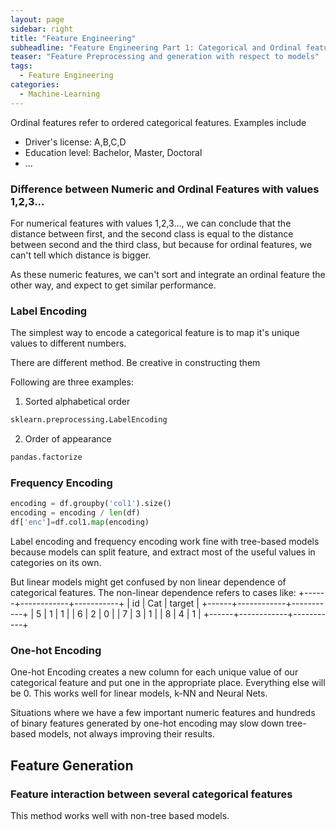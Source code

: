 ```yaml
---
layout: page
sidebar: right
title: "Feature Engineering"
subheadline: "Feature Engineering Part 1: Categorical and Ordinal features"
teaser: "Feature Preprocessing and generation with respect to models"
tags:
  - Feature Engineering
categories:
  - Machine-Learning
---
```


Ordinal features refer to ordered categorical features. Examples include 
* Driver's license: A,B,C,D
* Education level: Bachelor, Master, Doctoral
* ...

### Difference between Numeric and Ordinal Features with values 1,2,3...

For numerical features with values 1,2,3..., we can conclude that the distance between first, and the second class is equal to the distance between second and the third class, but because for ordinal features, we can't tell which distance is bigger. 

As these numeric features, we can't sort and integrate an ordinal feature the other way, and expect to get similar performance. 

### Label Encoding

The simplest way to encode a categorical feature is to map it's unique values to different numbers. 

There are different method. Be creative in constructing them

Following are three examples:

1. Sorted alphabetical order
```python
sklearn.preprocessing.LabelEncoding
```
2. Order of appearance
```python
pandas.factorize
```

### Frequency Encoding

```python
encoding = df.groupby('col1').size()
encoding = encoding / len(df)
df['enc']=df.col1.map(encoding)
```

Label encoding and frequency encoding work fine with tree-based models because models can split feature, and extract most of the useful values in categories on its own. 

But linear models might get confused by non linear dependence of categorical features. The non-linear dependence refers to cases like:
+------+------------+-----------+
| id   | Cat       | target    |
+------+------------+-----------+
| 5    | 1 | 1       |
| 6    | 2 | 0     |
| 7    | 3 | 1       |
| 8    | 4 | 1       |
+------+------------+-----------+

### One-hot Encoding

One-hot Encoding creates a new column for each unique value of our categorical feature and put one in the appropriate place. Everything else will be 0. This works well for linear models, k-NN and Neural Nets.

Situations where we have a few important numeric features and hundreds of binary features generated by one-hot encoding may slow down tree-based models, not always improving their results.

## Feature Generation

### Feature interaction between several categorical features

This method works well with non-tree based models.

